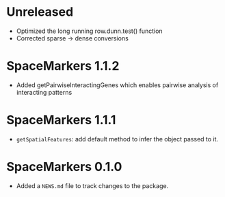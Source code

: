 # Unreleased

* Optimized the long running row.dunn.test() function
* Corrected sparse -> dense conversions

# SpaceMarkers 1.1.2

* Added getPairwiseInteractingGenes which enables pairwise analysis of 
interacting patterns 

# SpaceMarkers 1.1.1

* `getSpatialFeatures`: add default method to infer the object passed to it. 

# SpaceMarkers 0.1.0

* Added a `NEWS.md` file to track changes to the package.
